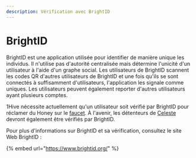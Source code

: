 ```yaml
---
description: Vérification avec BrightID
---
```


# BrightID

BrightID est une application utilisée pour identifier de manière unique les individus. Il n'utilise pas d'autorité centralisée mais détermine l'unicité d'un utilisateur à l'aide d'un graphe social. Les utilisateurs de BrightID scannent les codes QR d'autres utilisateurs de BrightID et une fois qu'ils se sont connectés à suffisamment d'utilisateurs, l'application les signale comme uniques. Les utilisateurs peuvent également reporter d'autres utilisateurs ayant plusieurs comptes.

1Hive nécessite actuellement qu'un utilisateur soit vérifié par BrightID pour réclamer du Honey sur le [faucet](https://faucet.1hive.org/#/). À l'avenir, les détenteurs de [Celeste](https://wiki.1hive.org/v/francais/projects/celeste) devront également être vérifiés par BrightID.

Pour plus d'informations sur BrightID et sa vérification, consultez le site Web BrightID :

{% embed url="https://www.brightid.org/" %}



